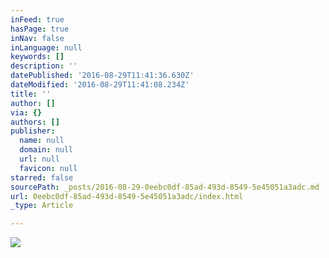 ```yaml
---
inFeed: true
hasPage: true
inNav: false
inLanguage: null
keywords: []
description: ''
datePublished: '2016-08-29T11:41:36.630Z'
dateModified: '2016-08-29T11:41:08.234Z'
title: ''
author: []
via: {}
authors: []
publisher:
  name: null
  domain: null
  url: null
  favicon: null
starred: false
sourcePath: _posts/2016-08-29-0eebc0df-85ad-493d-8549-5e45051a3adc.md
url: 0eebc0df-85ad-493d-8549-5e45051a3adc/index.html
_type: Article

---
```

![](https://the-grid-user-content.s3-us-west-2.amazonaws.com/2ed26afd-78dc-4829-812b-3b2f6fc4bd70.png)